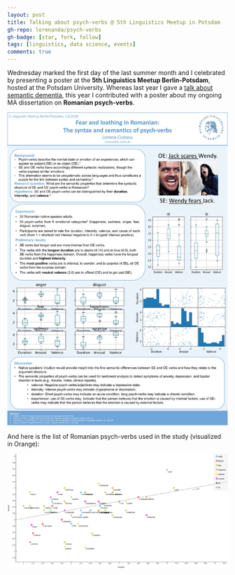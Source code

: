 ```yaml
---
layout: post
title: Talking about psych-verbs @ 5th Linguistics Meetup in Potsdam
gh-repo: lorenanda/psych-verbs
gh-badge: [star, fork, follow]
tags: [linguistics, data science, events]
comments: true
---
```


Wednesday marked the first day of the last summer month and I celebrated by presenting a poster at the **5th Linguistics Meetup Berlin-Potsdam**, hosted at the Potsdam University. Whereas last year I gave a [talk about semantic dementia](/2017-08-04-linguistik-meetup-berlin), this year I contributed with a poster about my ongoing MA dissertation on **Romanian psych-verbs**.

![poster](../assets/img/psychVerbsPoster.jpg)

And here is the list of Romanian psych-verbs used in the study (visualized in Orange):

![poster](../assets/img/psychVerbsScatterplot.png)